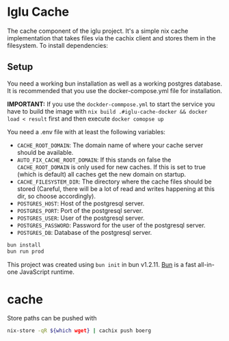 # Iglu Cache
The cache component of the iglu project. It's a simple nix cache implementation that takes files via the cachix client and stores them in the filesystem.
To install dependencies:
## Setup
You need a working bun installation as well as a working postgres database. It is recommended that you use the docker-compose.yml file for installation.

**IMPORTANT:** If you use the `dockder-commpose.yml` to start the service you have to build the image with `nix build .#iglu-cache-docker && docker load < result` first and then execute `docker comopse up` 

You need a .env file with at least the following variables:
- `CACHE_ROOT_DOMAIN`: The domain name of where your cache server should be available.
- `AUTO_FIX_CACHE_ROOT_DOMAIN`: If this stands on false the `CACHE_ROOT_DOMAIN` is only used for new caches. If this is set to true (which is default) all caches get the new domain on startup. 
- `CACHE_FILESYSTEM_DIR`: The directory where the cache files should be stored (Careful, there will be a lot of read and writes happening at this dir, so choose accordingly).
- `POSTGRES_HOST`: Host of the postgresql server.
- `POSTGRES_PORT`: Port of the postgresql server.
- `POSTGRES_USER`: User of the postgresql server.
- `POSTGRES_PASSWORD`: Password for the user of the postgresql server.
- `POSTGRES_DB`: Database of the postgresql server.
```bash
bun install
bun run prod
```
This project was created using `bun init` in bun v1.2.11. [Bun](https://bun.sh) is a fast all-in-one JavaScript runtime.
# cache
Store paths can be pushed with
```bash
nix-store -qR ${which wget} | cachix push boerg
```
